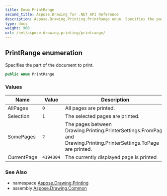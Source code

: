 ```yaml
---
title: Enum PrintRange
second_title: Aspose.Drawing for .NET API Reference
description: Aspose.Drawing.Printing.PrintRange enum. Specifies the part of the document to print
type: docs
weight: 960
url: /net/aspose.drawing.printing/printrange/
---
```

## PrintRange enumeration

Specifies the part of the document to print.

```csharp
public enum PrintRange
```

### Values

| Name | Value | Description |
| --- | --- | --- |
| AllPages | `0` | All pages are printed. |
| Selection | `1` | The selected pages are printed. |
| SomePages | `2` | The pages between Drawing.Printing.PrinterSettings.FromPage and Drawing.Printing.PrinterSettings.ToPage are printed. |
| CurrentPage | `4194304` | The currently displayed page is printed |

### See Also

* namespace [Aspose.Drawing.Printing](../../aspose.drawing.printing/)
* assembly [Aspose.Drawing.Common](../../)


